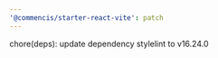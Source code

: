 ```yaml
---
'@commencis/starter-react-vite': patch
---
```


chore(deps): update dependency stylelint to v16.24.0
